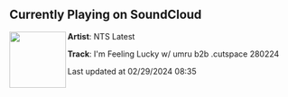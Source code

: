 ## Currently Playing on SoundCloud

[<img align="left" width="100" src="https://i1.sndcdn.com/artworks-S5DCqWsaWDMho1Ny-mHx5eA-t500x500.png">](https://soundcloud.com/user-643553014/im-feeling-lucky-w-umru-b2b)

**Artist**: NTS Latest 

**Track**: I'm Feeling Lucky w/ umru b2b .cutspace 280224

Last updated at 02/29/2024 08:35
